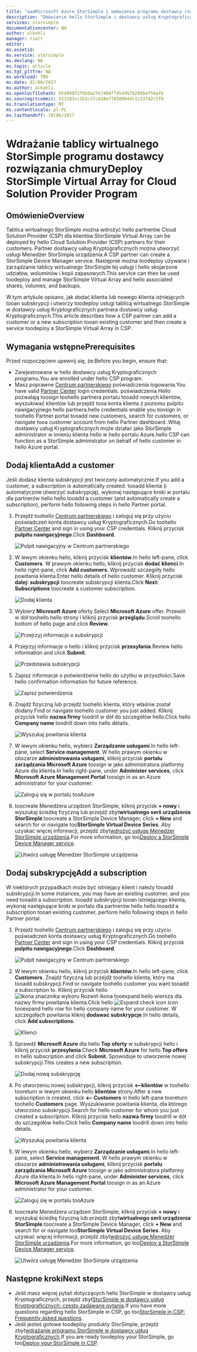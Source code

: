 ```yaml
---
title: "aaaMicrosoft Azure StorSimple i omówienie programu dostawcy rozwiązań w chmurze | Dokumentacja firmy Microsoft"
description: "Omówienie hello StorSimple i dostawcy usług Kryptograficznych dla partnerów usługi StorSimple."
services: storsimple
documentationcenter: NA
author: alkohli
manager: timlt
editor: 
ms.assetid: 
ms.service: storsimple
ms.devlang: NA
ms.topic: article
ms.tgt_pltfrm: NA
ms.workload: TBD
ms.date: 02/08/2017
ms.author: alkohli
ms.openlocfilehash: b5d999f2fbb9a27e7404ff454957b29dbef56af6
ms.sourcegitcommit: 523283cc1b3c37c428e77850964dc1c33742c5f0
ms.translationtype: MT
ms.contentlocale: pl-PL
ms.lasthandoff: 10/06/2017
---
```

# <a name="deploy-storsimple-virtual-array-for-cloud-solution-provider-program"></a><span data-ttu-id="bfa05-103">Wdrażanie tablicy wirtualnego StorSimple programu dostawcy rozwiązania chmury</span><span class="sxs-lookup"><span data-stu-id="bfa05-103">Deploy StorSimple Virtual Array for Cloud Solution Provider Program</span></span>

## <a name="overview"></a><span data-ttu-id="bfa05-104">Omówienie</span><span class="sxs-lookup"><span data-stu-id="bfa05-104">Overview</span></span>

<span data-ttu-id="bfa05-105">Tablica wirtualnego StorSimple można wdrożyć hello partnerów Cloud Solution Provider (CSP) dla klientów.</span><span class="sxs-lookup"><span data-stu-id="bfa05-105">StorSimple Virtual Array can be deployed by hello Cloud Solution Provider (CSP) partners for their customers.</span></span> <span data-ttu-id="bfa05-106">Partner dostawcy usług Kryptograficznych można utworzyć usługi Menedżer StorSimple urządzenia.</span><span class="sxs-lookup"><span data-stu-id="bfa05-106">A CSP partner can create a StorSimple Device Manager service.</span></span> <span data-ttu-id="bfa05-107">Następnie można toodeploy używane i zarządzanie tablicy wirtualnego StorSimple tej usługi i hello skojarzone udziałów, woluminów i kopii zapasowych.</span><span class="sxs-lookup"><span data-stu-id="bfa05-107">This service can then be used toodeploy and manage StorSimple Virtual Array and hello associated shares, volumes, and backups.</span></span>

<span data-ttu-id="bfa05-108">W tym artykule opisano, jak dodać klienta lub nowego klienta istniejących tooan subskrypcji i utworzy toodeploy usługi tablicą wirtualnego StorSimple w dostawcy usług Kryptograficznych partnera dostawcy usług Kryptograficznych.</span><span class="sxs-lookup"><span data-stu-id="bfa05-108">This article describes how a CSP partner can add a customer or a new subscription tooan existing customer and then create a service toodeploy a StorSimple Virtual Array in CSP.</span></span>

## <a name="prerequisites"></a><span data-ttu-id="bfa05-109">Wymagania wstępne</span><span class="sxs-lookup"><span data-stu-id="bfa05-109">Prerequisites</span></span>

<span data-ttu-id="bfa05-110">Przed rozpoczęciem upewnij się, że:</span><span class="sxs-lookup"><span data-stu-id="bfa05-110">Before you begin, ensure that:</span></span>

- <span data-ttu-id="bfa05-111">Zarejestrowane w hello dostawcy usług Kryptograficznych programu.</span><span class="sxs-lookup"><span data-stu-id="bfa05-111">You are enrolled under hello CSP program.</span></span>
- <span data-ttu-id="bfa05-112">Masz poprawne [Centrum partnerskiego](http://partnercenter.microsoft.com/) poświadczenia logowania.</span><span class="sxs-lookup"><span data-stu-id="bfa05-112">You have valid [Partner Center](http://partnercenter.microsoft.com/) login credentials.</span></span> <span data-ttu-id="bfa05-113">poświadczenia Hello pozwalają toosign toohello partnera portalu tooadd nowych klientów, wyszukiwać klientów lub przejdź tooa konta klienta z poziomu pulpitu nawigacyjnego hello partnera.</span><span class="sxs-lookup"><span data-stu-id="bfa05-113">hello credentials enable you toosign in toohello Partner portal tooadd new customers, search for customers, or navigate tooa customer account from hello Partner dashboard.</span></span> <span data-ttu-id="bfa05-114">Witaj dostawcy usług Kryptograficznych może działać jako StorSimple administrator w imieniu klienta hello w hello portalu Azure.</span><span class="sxs-lookup"><span data-stu-id="bfa05-114">hello CSP can function as a StorSimple administrator on behalf of hello customer in hello Azure portal.</span></span>
                             
## <a name="add-a-customer"></a><span data-ttu-id="bfa05-115">Dodaj klienta</span><span class="sxs-lookup"><span data-stu-id="bfa05-115">Add a customer</span></span>

<span data-ttu-id="bfa05-116">Jeśli dodasz klienta subskrypcji jest tworzony automatycznie.</span><span class="sxs-lookup"><span data-stu-id="bfa05-116">If you add a customer, a subscription is automatically created.</span></span> <span data-ttu-id="bfa05-117">tooadd klienta (i automatycznie utworzyć subskrypcję), wykonaj następujące kroki w portalu dla partnerów hello hello.</span><span class="sxs-lookup"><span data-stu-id="bfa05-117">tooadd a customer (and automatically create a subscription), perform hello following steps in hello Partner portal.</span></span>

1. <span data-ttu-id="bfa05-118">Przejdź toohello [Centrum partnerskiego](http://partnercenter.microsoft.com/) i zaloguj się przy użyciu poświadczeń konta dostawcy usług Kryptograficznych.</span><span class="sxs-lookup"><span data-stu-id="bfa05-118">Go toohello [Partner Center](http://partnercenter.microsoft.com/) and sign in using your CSP credentials.</span></span> <span data-ttu-id="bfa05-119">Kliknij przycisk **pulpitu nawigacyjnego**.</span><span class="sxs-lookup"><span data-stu-id="bfa05-119">Click **Dashboard**.</span></span>

     ![Pulpit nawigacyjny w Centrum partnerskiego](./media/storsimple-partner-csp-deploy/image1.png)
                              
2. <span data-ttu-id="bfa05-121">W lewym okienku hello, kliknij przycisk **klientów**.</span><span class="sxs-lookup"><span data-stu-id="bfa05-121">In hello left-pane, click **Customers**.</span></span> <span data-ttu-id="bfa05-122">W prawym okienku hello, kliknij przycisk **dodać klienci**.</span><span class="sxs-lookup"><span data-stu-id="bfa05-122">In hello right-pane, click **Add customers**.</span></span> <span data-ttu-id="bfa05-123">Wprowadź szczegóły hello powitania klienta.</span><span class="sxs-lookup"><span data-stu-id="bfa05-123">Enter hello details of hello customer.</span></span> <span data-ttu-id="bfa05-124">Kliknij przycisk **dalej: subskrypcji** toocreate subskrypcji klienta.</span><span class="sxs-lookup"><span data-stu-id="bfa05-124">Click **Next: Subscriptions** toocreate a customer subscription.</span></span>

    ![Dodaj klienta](./media/storsimple-partner-csp-deploy/image2.png)

3.  <span data-ttu-id="bfa05-126">Wybierz **Microsoft Azure** oferty.</span><span class="sxs-lookup"><span data-stu-id="bfa05-126">Select **Microsoft Azure** offer.</span></span> <span data-ttu-id="bfa05-127">Przewiń w dół toohello hello strony i kliknij przycisk **przeglądu**.</span><span class="sxs-lookup"><span data-stu-id="bfa05-127">Scroll toohello bottom of hello page and click **Review**.</span></span>

    ![Przejrzyj informacje o subskrypcji](./media/storsimple-partner-csp-deploy/image3.png)
                              
4. <span data-ttu-id="bfa05-129">Przejrzyj informacje o hello i kliknij przycisk **przesyłania**.</span><span class="sxs-lookup"><span data-stu-id="bfa05-129">Review hello information and click **Submit**.</span></span>

    ![Przedstawia subskrypcji](./media/storsimple-partner-csp-deploy/image4.png)

5. <span data-ttu-id="bfa05-131">Zapisz informacje o potwierdzenie hello do użytku w przyszłości.</span><span class="sxs-lookup"><span data-stu-id="bfa05-131">Save hello confirmation information for future reference.</span></span>

    ![Zapisz potwierdzenia](./media/storsimple-partner-csp-deploy/image5.png)

6. <span data-ttu-id="bfa05-133">Znajdź fizyczną lub przejdź toohello klienta, który właśnie został dodany.</span><span class="sxs-lookup"><span data-stu-id="bfa05-133">Find or navigate toohello customer you just added.</span></span> <span data-ttu-id="bfa05-134">Kliknij przycisk hello **nazwa firmy** toodrill w dół do szczegółów hello.</span><span class="sxs-lookup"><span data-stu-id="bfa05-134">Click hello **Company name** toodrill down into hello details.</span></span>

    ![Wyszukaj powitania klienta](./media/storsimple-partner-csp-deploy/image6.png)  

7. <span data-ttu-id="bfa05-136">W lewym okienku hello, wybierz **Zarządzanie usługami**.</span><span class="sxs-lookup"><span data-stu-id="bfa05-136">In hello left-pane, select **Service management**.</span></span> <span data-ttu-id="bfa05-137">W hello prawym okienku w obszarze **administrowania usługami**, kliknij przycisk **portalu zarządzania Microsoft Azure** toosign w jako administratora platformy Azure dla klienta.</span><span class="sxs-lookup"><span data-stu-id="bfa05-137">In hello right-pane, under **Administer services**, click **Microsoft Azure Management Portal** toosign in as an Azure administrator for your customer.</span></span>

    ![Zaloguj się w portalu tooAzure](./media/storsimple-partner-csp-deploy/image9.png)

8. <span data-ttu-id="bfa05-139">toocreate Menedżera urządzeń StorSimple, kliknij przycisk **+ nowy** i wyszukaj ścieżkę fizyczną lub przejdź zbyt**wirtualnego serii urządzenia StorSimple**.</span><span class="sxs-lookup"><span data-stu-id="bfa05-139">toocreate a StorSimple Device Manager, click **+ New** and search for or navigate too**StorSimple Virtual Device Series**.</span></span> <span data-ttu-id="bfa05-140">Aby uzyskać więcej informacji, przejdź zbyt[wdrożyć usługę Menedżer StorSimple urządzenia](storsimple-virtual-array-manage-service.md).</span><span class="sxs-lookup"><span data-stu-id="bfa05-140">For more information, go too[Deploy a StorSimple Device Manager service](storsimple-virtual-array-manage-service.md).</span></span>

    ![Utwórz usługę Menedżer StorSimple urządzenia](./media/storsimple-partner-csp-deploy/image8.png)


## <a name="add-a-subscription"></a><span data-ttu-id="bfa05-142">Dodaj subskrypcję</span><span class="sxs-lookup"><span data-stu-id="bfa05-142">Add a subscription</span></span>

<span data-ttu-id="bfa05-143">W niektórych przypadkach może być istniejący klient i należy tooadd subskrypcji.</span><span class="sxs-lookup"><span data-stu-id="bfa05-143">In some instances, you may have an existing customer, and you need tooadd a subscription.</span></span> <span data-ttu-id="bfa05-144">tooadd subskrypcji tooan istniejącego klienta, wykonaj następujące kroki w portalu dla partnerów hello hello.</span><span class="sxs-lookup"><span data-stu-id="bfa05-144">tooadd a subscription tooan existing customer, perform hello following steps in hello Partner portal.</span></span>

1. <span data-ttu-id="bfa05-145">Przejdź toohello [Centrum partnerskiego](http://partnercenter.microsoft.com/) i zaloguj się przy użyciu poświadczeń konta dostawcy usług Kryptograficznych.</span><span class="sxs-lookup"><span data-stu-id="bfa05-145">Go toohello [Partner Center](http://partnercenter.microsoft.com/) and sign in using your CSP credentials.</span></span> <span data-ttu-id="bfa05-146">Kliknij przycisk **pulpitu nawigacyjnego**.</span><span class="sxs-lookup"><span data-stu-id="bfa05-146">Click **Dashboard**.</span></span>

     ![Pulpit nawigacyjny w Centrum partnerskiego](./media/storsimple-partner-csp-deploy/image1.png)
                              
2. <span data-ttu-id="bfa05-148">W lewym okienku hello, kliknij przycisk **klientów**.</span><span class="sxs-lookup"><span data-stu-id="bfa05-148">In hello left-pane, click **Customers**.</span></span> <span data-ttu-id="bfa05-149">Znajdź fizyczną lub przejdź toohello klienta, który ma tooadd subskrypcji.</span><span class="sxs-lookup"><span data-stu-id="bfa05-149">Find or navigate toohello customer you want tooadd a subscription to.</span></span> <span data-ttu-id="bfa05-150">Kliknij przycisk hello ![Ikona znacznika wyboru Rozwiń](./media/storsimple-partner-csp-deploy/expand_pane_icon.png) ikona tooexpand hello wiersza dla nazwy firmy powitania klienta.</span><span class="sxs-lookup"><span data-stu-id="bfa05-150">Click hello ![Expand check icon](./media/storsimple-partner-csp-deploy/expand_pane_icon.png) icon tooexpand hello row for hello company name for your customer.</span></span> <span data-ttu-id="bfa05-151">W szczegółach powitania kliknij **dodawać subskrypcje**.</span><span class="sxs-lookup"><span data-stu-id="bfa05-151">In hello details, click **Add subscriptions**.</span></span>

    ![Klienci](./media/storsimple-partner-csp-deploy/image10.png)

3. <span data-ttu-id="bfa05-153">Sprawdź **Microsoft Azure** dla hello **Top oferty** w subskrypcji hello i kliknij przycisk **przesyłania**.</span><span class="sxs-lookup"><span data-stu-id="bfa05-153">Check **Microsoft Azure** for hello **Top offers** in hello subscription and click **Submit**.</span></span> <span data-ttu-id="bfa05-154">Spowoduje to utworzenie nowej subskrypcji.</span><span class="sxs-lookup"><span data-stu-id="bfa05-154">This creates a new subscription.</span></span>

    ![Dodaj nową subskrypcję](./media/storsimple-partner-csp-deploy/image11.png)

6. <span data-ttu-id="bfa05-156">Po utworzeniu nowej subskrypcji, kliknij przycisk **<--klientów** w toohello tooreturn w lewym okienku hello **klientów** strony.</span><span class="sxs-lookup"><span data-stu-id="bfa05-156">After a new subscription is created, click **<-- Customers** in hello left-pane tooreturn toohello **Customers** page.</span></span> <span data-ttu-id="bfa05-157">Wyszukiwanie powitania klienta, dla którego utworzono subskrypcji.</span><span class="sxs-lookup"><span data-stu-id="bfa05-157">Search for hello customer for whom you just created a subscription.</span></span> <span data-ttu-id="bfa05-158">Kliknij przycisk hello **nazwa firmy** toodrill w dół do szczegółów hello.</span><span class="sxs-lookup"><span data-stu-id="bfa05-158">Click hello **Company name** toodrill down into hello details.</span></span>

    ![Wyszukaj powitania klienta](./media/storsimple-partner-csp-deploy/image6.png)  

7. <span data-ttu-id="bfa05-160">W lewym okienku hello, wybierz **Zarządzanie usługami**.</span><span class="sxs-lookup"><span data-stu-id="bfa05-160">In hello left-pane, select **Service management**.</span></span> <span data-ttu-id="bfa05-161">W hello prawym okienku w obszarze **administrowania usługami**, kliknij przycisk **portalu zarządzania Microsoft Azure** toosign w jako administratora platformy Azure dla klienta.</span><span class="sxs-lookup"><span data-stu-id="bfa05-161">In hello right-pane, under **Administer services**, click **Microsoft Azure Management Portal** toosign in as an Azure administrator for your customer.</span></span>

    ![Zaloguj się w portalu tooAzure](./media/storsimple-partner-csp-deploy/image9.png)

8. <span data-ttu-id="bfa05-163">toocreate Menedżera urządzeń StorSimple, kliknij przycisk **+ nowy** i wyszukaj ścieżkę fizyczną lub przejdź zbyt**wirtualnego serii urządzenia StorSimple**.</span><span class="sxs-lookup"><span data-stu-id="bfa05-163">toocreate a StorSimple Device Manager, click **+ New** and search for or navigate too**StorSimple Virtual Device Series**.</span></span> <span data-ttu-id="bfa05-164">Aby uzyskać więcej informacji, przejdź zbyt[wdrożyć usługę Menedżer StorSimple urządzenia](storsimple-virtual-array-manage-service.md).</span><span class="sxs-lookup"><span data-stu-id="bfa05-164">For more information, go too[Deploy a StorSimple Device Manager service](storsimple-virtual-array-manage-service.md).</span></span>

    ![Utwórz usługę Menedżer StorSimple urządzenia](./media/storsimple-partner-csp-deploy/image8.png)

## <a name="next-steps"></a><span data-ttu-id="bfa05-166">Następne kroki</span><span class="sxs-lookup"><span data-stu-id="bfa05-166">Next steps</span></span>

- <span data-ttu-id="bfa05-167">Jeśli masz więcej pytań dotyczących hello StorSimple w dostawcy usług Kryptograficznych, przejdź zbyt[StorSimple w dostawcy usług Kryptograficznych: często zadawane pytania](storsimple-partner-csp-faq.md).</span><span class="sxs-lookup"><span data-stu-id="bfa05-167">If you have more questions regarding hello StorSimple in CSP, go too[StorSimple in CSP: Frequently asked questions](storsimple-partner-csp-faq.md).</span></span>
- <span data-ttu-id="bfa05-168">Jeśli jesteś gotowe toodeploy produkty StorSimple, przejdź zbyt[wdrażanie programu StorSimple w dostawcy usług Kryptograficznych](storsimple-partner-csp-deploy.md).</span><span class="sxs-lookup"><span data-stu-id="bfa05-168">If you are ready toodeploy your StorSimple, go too[Deploy your StorSimple in CSP](storsimple-partner-csp-deploy.md).</span></span>
